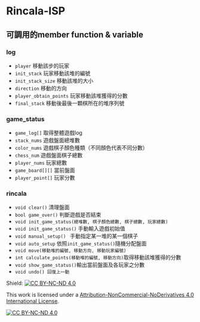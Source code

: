 # Rincala-ISP

## 可調用的member function & variable
### log
* `player` 移動該步的玩家
* `init_stack` 玩家移動該堆的編號
* `init_stack_size` 移動該堆的大小
* `direction` 移動的方向
* `player_obtain_points` 玩家移動該堆獲得的分數
* `final_stack` 移動後最後一顆棋所在的堆序列號
### game_status
* `game_log[]` 取得整體遊戲log
* `stack_nums` 遊戲盤面總堆數
* `color_nums` 遊戲棋子顏色種類（不同顏色代表不同分數）
* `chess_num` 遊戲盤面棋子總數
* `player_nums` 玩家總數
* `game_board[][]` 當前盤面
* `player_point[]` 玩家分數
### rincala
* `void clear()` 清理盤面
* `bool game_over()` 判斷遊戲是否結束
* `void init_game_status(總堆數, 棋子顏色總數, 棋子總數, 玩家總數)`
* `void init_game_status()` 手動輸入遊戲初始值
* `void manual_setup() ` 手動指定某一堆的某一個棋子
* `void auto_setup` 依照`init_game_status()`隨機分配盤面
* `void move(移動堆的編號, 移動方向, 移動玩家編號)`
* `int calculate_points(移動堆的編號, 移動方向)`取得移動該堆獲得的分數
* `void show_game_status()`輸出當前盤面及各玩家之分數
* `void undo() 回復上一動`

Shield: [![CC BY-NC-ND 4.0][cc-by-nc-nd-shield]][cc-by-nc-nd]

This work is licensed under a
[Attribution-NonCommercial-NoDerivatives 4.0 International License][cc-by-nc-nd].

[![CC BY-NC-ND 4.0][cc-by-nc-nd-image]][cc-by-nc-nd]

[cc-by-nc-nd]: https://creativecommons.org/licenses/by-nc-nd/4.0/
[cc-by-nc-nd-image]: https://licensebuttons.net/l/by-nc-nd/4.0/88x31.png
[cc-by-nc-nd-shield]: https://img.shields.io/badge/License-CC%20BY--NC--ND%204.0-lightgrey.svg
